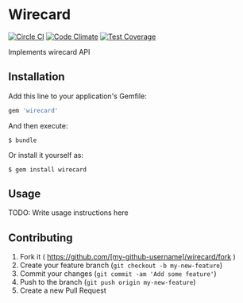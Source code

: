# Wirecard

[![Circle CI](https://circleci.com/gh/HitFox/wirecard.svg?style=svg)](https://circleci.com/gh/HitFox/wirecard)
[![Code Climate](https://codeclimate.com/github/DominicBreuker/wirecard/badges/gpa.svg)](https://codeclimate.com/github/DominicBreuker/wirecard)
[![Test Coverage](https://codeclimate.com/github/DominicBreuker/wirecard/badges/coverage.svg)](https://codeclimate.com/github/DominicBreuker/wirecard/coverage)

Implements wirecard API

## Installation

Add this line to your application's Gemfile:

```ruby
gem 'wirecard'
```

And then execute:

    $ bundle

Or install it yourself as:

    $ gem install wirecard

## Usage

TODO: Write usage instructions here

## Contributing

1. Fork it ( https://github.com/[my-github-username]/wirecard/fork )
2. Create your feature branch (`git checkout -b my-new-feature`)
3. Commit your changes (`git commit -am 'Add some feature'`)
4. Push to the branch (`git push origin my-new-feature`)
5. Create a new Pull Request
